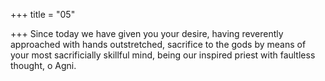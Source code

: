 +++
title = "05"

+++
Since today we have given you your desire, having reverently approached  with hands outstretched,
sacrifice to the gods by means of your most sacrificially skillful mind,  being our inspired priest with faultless thought, o Agni.